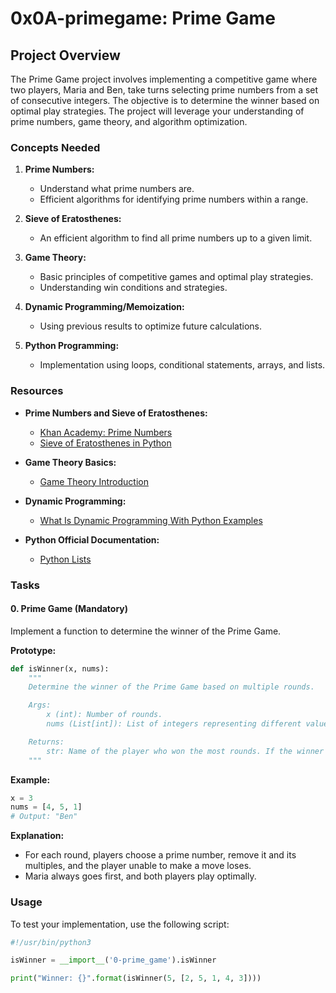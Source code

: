 # 0x0A-primegame: Prime Game

## Project Overview

The Prime Game project involves implementing a competitive game where two players, Maria and Ben, take turns selecting prime numbers from a set of consecutive integers. The objective is to determine the winner based on optimal play strategies. The project will leverage your understanding of prime numbers, game theory, and algorithm optimization.

### Concepts Needed

1. **Prime Numbers:**
   - Understand what prime numbers are.
   - Efficient algorithms for identifying prime numbers within a range.

2. **Sieve of Eratosthenes:**
   - An efficient algorithm to find all prime numbers up to a given limit.

3. **Game Theory:**
   - Basic principles of competitive games and optimal play strategies.
   - Understanding win conditions and strategies.

4. **Dynamic Programming/Memoization:**
   - Using previous results to optimize future calculations.

5. **Python Programming:**
   - Implementation using loops, conditional statements, arrays, and lists.

### Resources

- **Prime Numbers and Sieve of Eratosthenes:**
  - [Khan Academy: Prime Numbers](https://www.khanacademy.org/math/algebra/x2f8bb115bf2c59b4:prime-numbers)
  - [Sieve of Eratosthenes in Python](https://www.geeksforgeeks.org/sieve-of-eratosthenes/)

- **Game Theory Basics:**
  - [Game Theory Introduction](https://www.coursera.org/lecture/game-theory/game-theory-introduction-0Fk23)

- **Dynamic Programming:**
  - [What Is Dynamic Programming With Python Examples](https://www.datacamp.com/community/tutorials/dynamic-programming-python)

- **Python Official Documentation:**
  - [Python Lists](https://docs.python.org/3/tutorial/datastructures.html#more-on-lists)


### Tasks

#### 0. Prime Game (Mandatory)

Implement a function to determine the winner of the Prime Game.

**Prototype:**
```python
def isWinner(x, nums):
    """
    Determine the winner of the Prime Game based on multiple rounds.

    Args:
        x (int): Number of rounds.
        nums (List[int]): List of integers representing different values of n for each round.

    Returns:
        str: Name of the player who won the most rounds. If the winner cannot be determined, return None.
    """
```

**Example:**
```python
x = 3
nums = [4, 5, 1]
# Output: "Ben"
```

**Explanation:**
- For each round, players choose a prime number, remove it and its multiples, and the player unable to make a move loses.
- Maria always goes first, and both players play optimally.

### Usage

To test your implementation, use the following script:

```python
#!/usr/bin/python3

isWinner = __import__('0-prime_game').isWinner

print("Winner: {}".format(isWinner(5, [2, 5, 1, 4, 3])))
```
